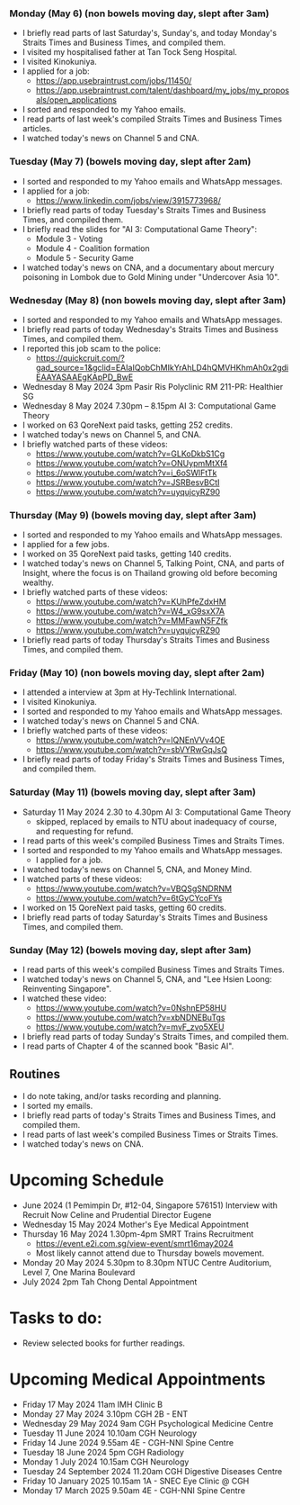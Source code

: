 ### Monday (May 6) (non bowels moving day, slept after 3am)
- I briefly read parts of last Saturday's, Sunday's, and today Monday's Straits Times and Business Times, and compiled them.
- I visited my hospitalised father at Tan Tock Seng Hospital.
- I visited Kinokuniya.
- I applied for a job:
    - https://app.usebraintrust.com/jobs/11450/
    - https://app.usebraintrust.com/talent/dashboard/my_jobs/my_proposals/open_applications
- I sorted and responded to my Yahoo emails.
- I read parts of last week's compiled Straits Times and Business Times articles.
- I watched today's news on Channel 5 and CNA.

### Tuesday (May 7) (bowels moving day, slept after 2am)
- I sorted and responded to my Yahoo emails and WhatsApp messages.
- I applied for a job:
    - https://www.linkedin.com/jobs/view/3915773968/
- I briefly read parts of today Tuesday's Straits Times and Business Times, and compiled them.
- I briefly read the slides for "AI 3: Computational Game Theory":
    - Module 3 - Voting
    - Module 4 - Coalition formation
    - Module 5 - Security Game
- I watched today's news on CNA, and a documentary about mercury poisoning in Lombok due to Gold Mining under "Undercover Asia 10".

### Wednesday (May 8) (non bowels moving day, slept after 3am)
- I sorted and responded to my Yahoo emails and WhatsApp messages.
- I briefly read parts of today Wednesday's Straits Times and Business Times, and compiled them.
- I reported this job scam to the police:
    - https://quickcruit.com/?gad_source=1&gclid=EAIaIQobChMIkYrAhLD4hQMVHKhmAh0x2gdiEAAYASAAEgKApPD_BwE
- Wednesday 8 May 2024 3pm Pasir Ris Polyclinic RM 211-PR: Healthier SG
- Wednesday 8 May 2024 7.30pm – 8.15pm AI 3: Computational Game Theory
- I worked on 63 QoreNext paid tasks, getting 252 credits.
- I watched today's news on Channel 5, and CNA.
- I briefly watched parts of these videos:
    - https://www.youtube.com/watch?v=GLKoDkbS1Cg
    - https://www.youtube.com/watch?v=ONUypmMtXf4
    - https://www.youtube.com/watch?v=i_6oSWlFtTk
    - https://www.youtube.com/watch?v=JSRBesvBCtI
    - https://www.youtube.com/watch?v=uyqujcyRZ90

### Thursday (May 9) (bowels moving day, slept after 3am)
- I sorted and responded to my Yahoo emails and WhatsApp messages.
- I applied for a few jobs.
- I worked on 35 QoreNext paid tasks, getting 140 credits.
- I watched today's news on Channel 5, Talking Point, CNA, and parts of Insight, where the focus is on Thailand growing old before becoming wealthy.
- I briefly watched parts of these videos:
    - https://www.youtube.com/watch?v=KUhPfeZdxHM
    - https://www.youtube.com/watch?v=W4_xG9sxX7A
    - https://www.youtube.com/watch?v=MMFawN5FZfk
    - https://www.youtube.com/watch?v=uyqujcyRZ90
- I briefly read parts of today Thursday's Straits Times and Business Times, and compiled them.

### Friday (May 10) (non bowels moving day, slept after 2am)
- I attended a interview at 3pm at Hy-Techlink International.
- I visited Kinokuniya.
- I sorted and responded to my Yahoo emails and WhatsApp messages.
- I watched today's news on Channel 5 and CNA.
- I briefly watched parts of these videos:
    - https://www.youtube.com/watch?v=lQNEnVVv4OE
    - https://www.youtube.com/watch?v=sbVYRwGqJsQ
- I briefly read parts of today Friday's Straits Times and Business Times, and compiled them.

### Saturday (May 11) (bowels moving day, slept after 3am)
- Saturday 11 May 2024 2.30 to 4.30pm AI 3: Computational Game Theory
    - skipped, replaced by emails to NTU about inadequacy of course, and requesting for refund.
- I read parts of this week's compiled Business Times and Straits Times.
- I sorted and responded to my Yahoo emails and WhatsApp messages.
    - I applied for a job.
- I watched today's news on Channel 5, CNA, and Money Mind.
- I watched parts of these videos:
    - https://www.youtube.com/watch?v=VBQSgSNDRNM
    - https://www.youtube.com/watch?v=6tGyCYcoFYs
- I worked on 15 QoreNext paid tasks, getting 60 credits.
- I briefly read parts of today Saturday's Straits Times and Business Times, and compiled them.

### Sunday (May 12) (bowels moving day, slept after 3am)
- I read parts of this week's compiled Business Times and Straits Times.
- I watched today's news on Channel 5, CNA, and "Lee Hsien Loong: Reinventing Singapore".
- I watched these video:
    - https://www.youtube.com/watch?v=0NshnEP58HU
    - https://www.youtube.com/watch?v=xbNDNEBuTgs
    - https://www.youtube.com/watch?v=mvF_zvo5XEU
- I briefly read parts of today Sunday's Straits Times, and compiled them.
- I read parts of Chapter 4 of the scanned book "Basic AI".



## Routines
- I do note taking, and/or tasks recording and planning.
- I sorted my emails.
- I briefly read parts of today's Straits Times and Business Times, and compiled them.
- I read parts of last week's compiled Business Times or Straits Times.
- I watched today's news on CNA.

# Upcoming Schedule
- June 2024 (1 Pemimpin Dr, #12-04, Singapore 576151) Interview with Recruit Now Celine and Prudential Director Eugene
- Wednesday 15 May 2024 Mother's Eye Medical Appointment
- Thursday 16 May 2024 1.30pm-4pm SMRT Trains Recruitment
    - https://event.e2i.com.sg/view-event/smrt16may2024
    - Most likely cannot attend due to Thursday bowels movement.
- Monday 20 May 2024 5.30pm to 8.30pm NTUC Centre Auditorium, Level 7, One Marina Boulevard
- July 2024 2pm Tah Chong Dental Appointment

# Tasks to do:
- Review selected books for further readings.

# Upcoming Medical Appointments
- Friday 17 May 2024 11am IMH Clinic B
- Monday 27 May 2024 3.10pm CGH 2B - ENT
- Wednesday 29 May 2024 9am CGH Psychological Medicine Centre
- Tuesday 11 June 2024 10.10am CGH Neurology
- Friday 14 June 2024 9.55am 4E - CGH-NNI Spine Centre
- Tuesday 18 June 2024 5pm CGH Radiology
- Monday 1 July 2024 10.15am CGH Neurology
- Tuesday 24 September 2024 11.20am CGH Digestive Diseases Centre
- Friday 10 January 2025 10.15am 1A - SNEC Eye Clinic @ CGH
- Monday 17 March 2025 9.50am 4E - CGH-NNI Spine Centre
